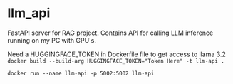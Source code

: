 # llm_api
FastAPI server for RAG project. Contains API for calling LLM inference running on my PC with GPU's.

Need a HUGGINGFACE_TOKEN in Dockerfile file to get access to llama 3.2
`docker build --build-arg HUGGINGFACE_TOKEN="Token Here" -t llm-api .`

`docker run --name llm-api -p 5002:5002 llm-api`
